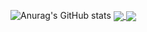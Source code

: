 ![Anurag's GitHub stats](https://github-readme-stats.vercel.app/api?username=LeoTerryMaster&show_icons=true&theme=transparent)
<a href="https://github.com/anuraghazra/github-readme-stats">
  <img align="center" src="https://github-readme-stats.vercel.app/api/pin/?username=LeoTerryMaster&repo=github-readme-stats" />
</a>
<a href="https://github.com/anuraghazra/convoychat">
  <img align="center" src="https://github-readme-stats.vercel.app/api/pin/?username=LeoTerryMaster&repo=convoychat" />
</a>

